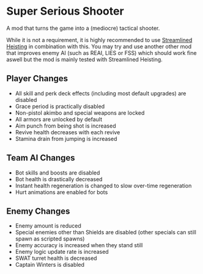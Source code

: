 # Super Serious Shooter

A mod that turns the game into a (mediocre) tactical shooter.

While it is not a requirement, it is highly recommended to use [Streamlined Heisting](https://github.com/segabl/pd2-streamlined-heisting) in combination with this.
You may try and use another other mod that improves enemy AI (such as REAI, LIES or FSS) which should work fine aswell but the mod is mainly tested with Streamlined Heisting.

## Player Changes

- All skill and perk deck effects (including most default upgrades) are disabled
- Grace period is practically disabled
- Non-pistol akimbo and special weapons are locked
- All armors are unlocked by default
- Aim punch from being shot is increased
- Revive health decreases with each revive
- Stamina drain from jumping is increased

## Team AI Changes

- Bot skills and boosts are disabled
- Bot health is drastically decreased
- Instant health regeneration is changed to slow over-time regeneration
- Hurt animations are enabled for bots

## Enemy Changes

- Enemy amount is reduced
- Special enemies other than Shields are disabled (other specials can still spawn as scripted spawns)
- Enemy accuracy is increased when they stand still
- Enemy logic update rate is increased
- SWAT turret health is decreased
- Captain Winters is disabled
